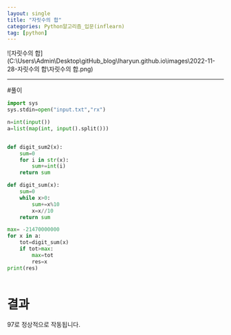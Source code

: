 ```yaml
---
layout: single
title: "자릿수의 합"
categories: Python알고리즘_입문(inflearn)
tag: [python]
---
```



![자릿수의 합](C:\Users\Admin\Desktop\gitHub_blog\lharyun.github.io\images\2022-11-28-자릿수의 합\자릿수의 합.png)

<hr>
#풀이 

```python
import sys
sys.stdin=open("input.txt","rx")

n=int(input())
a=list(map(int, input().split()))


def digit_sum2(x):
    sum=0
    for i in str(x):
        sum+=int(i)
    return sum

def digit_sum(x):
    sum=0
    while x>0:
        sum+=x%10
        x=x//10
    return sum

max= -21470000000
for x in a:
    tot=digit_sum(x)
    if tot>max:
        max=tot
        res=x
print(res)
    
```
# 결과
  97로 정상적으로 작동됩니다.
